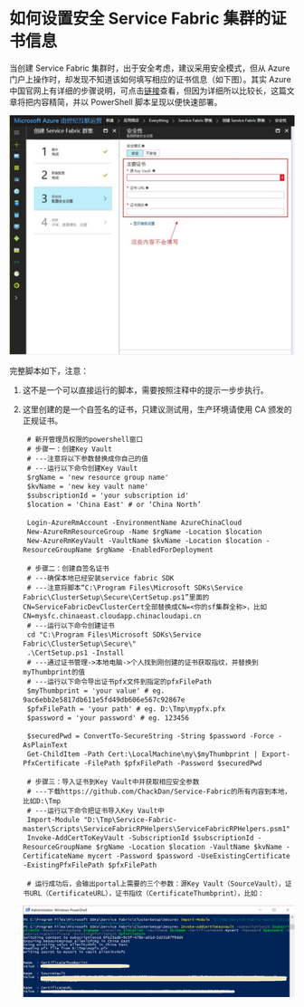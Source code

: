 <properties
    pageTitle="如何设置安全 Service Fabric 集群的证书信息"
    description="如何设置安全 Service Fabric 集群的证书信息"
    service=""
    resource="servicefabric"
    authors="Allan Li"
    displayOrder=""
    selfHelpType=""
    supportTopicIds=""
    productPesIds=""
    resourceTags="Service Fabric, PowerShell, Certification"
    cloudEnvironments="MoonCake" />
<tags
    ms.service="service-fabric-aog"
    ms.date=""
    wacn.date="05/22/2017" />

# 如何设置安全 Service Fabric 集群的证书信息

当创建 Service Fabric 集群时，出于安全考虑，建议采用安全模式，但从 Azure 门户上操作时，却发现不知道该如何填写相应的证书信息（如下图）。其实 Azure 中国官网上有详细的步骤说明，可点击[链接](https://docs.microsoft.com/zh-cn/azure/service-fabric/service-fabric-cluster-creation-via-portal)查看，但因为详细所以比较长，这篇文章将把内容精简，并以 PowerShell 脚本呈现以便快速部署。

![portal](./media/aog-service-fabric-howto-set-cer-info/portal.png)

完整脚本如下，注意：

1. 这不是一个可以直接运行的脚本，需要按照注释中的提示一步步执行。

2. 这里创建的是一个自签名的证书，只建议测试用，生产环境请使用 CA 颁发的正规证书。

        # 新开管理员权限的powershell窗口
        # 步骤一：创建Key Vault
        # ---注意将以下参数替换成你自己的值
        # ---运行以下命令创建Key Vault
        $rgName = 'new resource group name'
        $kvName = 'new key vault name'
        $subscriptionId = 'your subscription id'
        $location = 'China East' # or ‘China North’

        Login-AzureRmAccount -EnvironmentName AzureChinaCloud
        New-AzureRmResourceGroup -Name $rgName -Location $location
        New-AzureRmKeyVault -VaultName $kvName -Location $location -ResourceGroupName $rgName -EnabledForDeployment

        # 步骤二：创建自签名证书
        # ---确保本地已经安装service fabric SDK
        # ---注意将脚本“C:\Program Files\Microsoft SDKs\Service Fabric\ClusterSetup\Secure\CertSetup.ps1”里面的CN=ServiceFabricDevClusterCert全部替换成CN=<你的sf集群全称>，比如CN=mysfc.chinaeast.cloudapp.chinacloudapi.cn
        # ---运行以下命令创建证书
        cd "C:\Program Files\Microsoft SDKs\Service Fabric\ClusterSetup\Secure\"
        .\CertSetup.ps1 -Install
        # ---通过证书管理->本地电脑->个人找到刚创建的证书获取指纹，并替换到myThumbprint的值
        # ---运行以下命令导出证书pfx文件到指定的pfxFilePath
        $myThumbprint = 'your value' # eg. 9ac6ebb2e5817db611e5fd49db606e567c92867e
        $pfxFilePath = 'your path' # eg. D:\Tmp\mypfx.pfx
        $password = 'your password' # eg. 123456

        $securedPwd = ConvertTo-SecureString -String $password -Force -AsPlainText
        Get-ChildItem -Path Cert:\LocalMachine\my\$myThumbprint | Export-PfxCertificate -FilePath $pfxFilePath -Password $securedPwd

        # 步骤三：导入证书到Key Vault中并获取相应安全参数
        # ---下载https://github.com/ChackDan/Service-Fabric的所有内容到本地，比如D:\Tmp
        # ---运行以下命令把证书导入Key Vault中
        Import-Module "D:\Tmp\Service-Fabric-master\Scripts\ServiceFabricRPHelpers\ServiceFabricRPHelpers.psm1"
        Invoke-AddCertToKeyVault -SubscriptionId $subscriptionId -ResourceGroupName $rgName -Location $location -VaultName $kvName -CertificateName mycert -Password $password -UseExistingCertificate -ExistingPfxFilePath $pfxFilePath

        # 运行成功后，会输出portal上需要的三个参数：源Key Vault（SourceVault），证书URL（CertificateURL），证书指纹（CertificateThumbprint），比如：

    ![powershell](./media/aog-service-fabric-howto-set-cer-info/powershell.png)